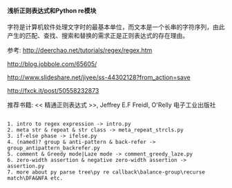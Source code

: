 #### 浅析正则表达式和Python re模块

字符是计算机软件处理文字时的最基本单位，而文本是一个长串的字符序列，由此产生的匹配、查找、搜索和替换的需求正是正则表达式的存在理由。

参考: 
http://deerchao.net/tutorials/regex/regex.htm

http://blog.jobbole.com/65605/

http://www.slideshare.net/jiyee/ss-44302128?from_action=save

http://fxck.it/post/50558232873


推荐书籍:
<<  精通正则表达式 >>, Jeffrey E.F Freidl, O'Relly 电子工业出版社

```

1. intro to regex expression -> intro.py
2. meta str & repeat & str class -> meta_repeat_strcls.py
3. if-else phase -> ifelse.py
4. (named)? group & anti-pattern & back-refer -> group_antipattern_backrefer.py
5. comment & Greedy mode|Laze mode -> comment_greedy_laze.py
6. zero-width assertion & negative zero-width assertion -> assertion.py
7. more about py parse tree\py re callback\balance-group\recurse match\DFA&NFA etc.

```
